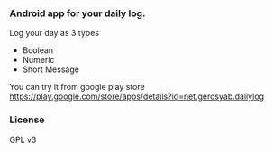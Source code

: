 ### Android app for your daily log.

Log your day as 3 types
 - Boolean
 - Numeric
 - Short Message

You can try it from google play store
https://play.google.com/store/apps/details?id=net.gerosyab.dailylog

### License
GPL v3
